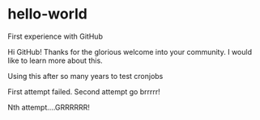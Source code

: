 # hello-world
First experience with GitHub

Hi GitHub!
Thanks for the glorious welcome into your community. I would like to learn more about this. 

Using this after so many years to test cronjobs

First attempt failed. Second attempt go brrrrr!

Nth attempt....GRRRRRR!
